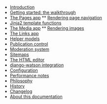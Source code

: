 * [Introduction](/)
* [Getting started: the walkthrough](walkthrough.md)
* [The Pages app](pages-app.md)
** [Rendering page navigation](rendering-navigation.md)
* [Jinja2 template functions](template-functions.md)
* [The Media app](media-app.md)
** [Rendering images](rendering-images.md)
* [The Links app](links-app.md)
* [Helper models](helpers.md)
* [Publication control](publication-control.md)
* [Moderation system](moderation.md)
* [Sitemaps](sitemaps.md)
* [The HTML editor](html-editor.md)
* [django-watson integration](watson-integration.md)
* [Configuration](configuration.md)
* [Performance notes](performance.md)
* [Philosophy](philosophy.md)
* [History](history.md)
* [Changelog](CHANGELOG.md)
* [About this documentation](DOCUMENTATION-README.md)
